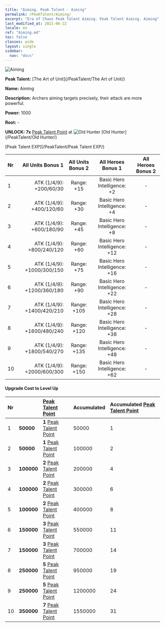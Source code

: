 ```yaml
---
title: "Aiming. Peak Talent - Aiming"
permalink: /PeakTalent/Aiming/
excerpt: "Era of Chaos Peak Talent Aiming. Peak Talent Aiming. Aiming"
last_modified_at: 2021-06-22
locale: en
ref: "Aiming.md"
toc: false
classes: wide
layout: single
sidebar:
  nav: "docs"
---
```


  ![Aiming](/images/pt/talent_2009.png)

  **Peak Talent:** [The Art of Unit](/PeakTalent/The Art of Unit/)

  **Name:** Aiming

  **Description:** Archers aiming targets precisely, their attack are more powerful.

  **Power:** 1000

  **Root:** -

  **UNLOCK: 7x** [Peak Talent Point](/Items/con_934/) at ![Old Hunter](/images/pt/talent_2010.png) [Old Hunter](/PeakTalent/Old Hunter/)

  [Peak Talent EXP](/PeakTalent/Peak Talent EXP/)

  | Nr | All Units Bonus 1 | All Units Bonus 2 | All Heroes Bonus 1 | All Heroes Bonus 2 |
  |:---|--------------:|:-------------:|:-------------:|:-------------:|
  | 1 | ATK (1/4/9): +200/60/30 | Range: +15 | Basic Hero Intelligence: +2 | - |
  | 2 | ATK (1/4/9): +400/120/60 | Range: +30 | Basic Hero Intelligence: +4 | - |
  | 3 | ATK (1/4/9): +600/180/90 | Range: +45 | Basic Hero Intelligence: +8 | - |
  | 4 | ATK (1/4/9): +800/240/120 | Range: +60 | Basic Hero Intelligence: +12 | - |
  | 5 | ATK (1/4/9): +1000/300/150 | Range: +75 | Basic Hero Intelligence: +16 | - |
  | 6 | ATK (1/4/9): +1200/360/180 | Range: +90 | Basic Hero Intelligence: +22 | - |
  | 7 | ATK (1/4/9): +1400/420/210 | Range: +105 | Basic Hero Intelligence: +28 | - |
  | 8 | ATK (1/4/9): +1600/480/240 | Range: +120 | Basic Hero Intelligence: +38 | - |
  | 9 | ATK (1/4/9): +1800/540/270 | Range: +135 | Basic Hero Intelligence: +48 | - |
  | 10 | ATK (1/4/9): +2000/600/300 | Range: +150 | Basic Hero Intelligence: +62 | - |


#### Upgrade Cost to Level Up

  | Nr | <i class="fas fa-coins"/> | [Peak Talent Point](/Items/con_934/) | Accumulated <i class="fas fa-coins"/> | Accumulated [Peak Talent Point](/Items/con_934/) |
  |:---|:--------------|:-------------|:-------------|:-------------|
  | 1 | **50000** | **1** [Peak Talent Point](/Items/con_934/) | 50000 | 1 |
  | 2 | **50000** | **1** [Peak Talent Point](/Items/con_934/) | 100000 | 2 |
  | 3 | **100000** | **2** [Peak Talent Point](/Items/con_934/) | 200000 | 4 |
  | 4 | **100000** | **2** [Peak Talent Point](/Items/con_934/) | 300000 | 6 |
  | 5 | **100000** | **2** [Peak Talent Point](/Items/con_934/) | 400000 | 8 |
  | 6 | **150000** | **3** [Peak Talent Point](/Items/con_934/) | 550000 | 11 |
  | 7 | **150000** | **3** [Peak Talent Point](/Items/con_934/) | 700000 | 14 |
  | 8 | **250000** | **5** [Peak Talent Point](/Items/con_934/) | 950000 | 19 |
  | 9 | **250000** | **5** [Peak Talent Point](/Items/con_934/) | 1200000 | 24 |
  | 10 | **350000** | **7** [Peak Talent Point](/Items/con_934/) | 1550000 | 31 |
